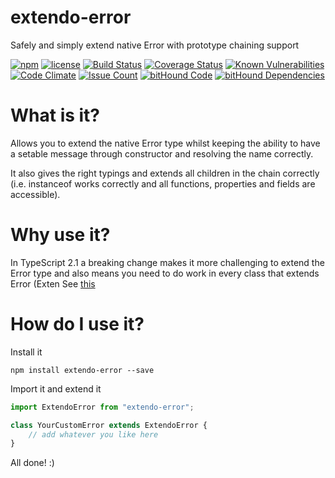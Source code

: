 # extendo-error
Safely and simply extend native Error with prototype chaining support

[![npm](https://img.shields.io/npm/v/extendo-error.svg)](https://www.npmjs.com/package/extendo-error)
[![license](https://img.shields.io/github/license/jamesrichford/extendo-error.svg)](https://github.com/jamesrichford/extendo-error/blob/master/LICENSE)
[![Build Status](https://travis-ci.org/jamesrichford/extendo-error.svg?branch=master)](https://travis-ci.org/jamesrichford/extendo-error)
[![Coverage Status](https://coveralls.io/repos/github/jamesrichford/extendo-error/badge.svg?branch=master)](https://coveralls.io/github/jamesrichford/extendo-error?branch=master)
[![Known Vulnerabilities](https://snyk.io/test/github/jamesrichford/extendo-error/badge.svg)](https://snyk.io/test/github/jamesrichford/extendo-error)
[![Code Climate](https://codeclimate.com/github/jamesrichford/extendo-error/badges/gpa.svg)](https://codeclimate.com/github/jamesrichford/extendo-error)
[![Issue Count](https://codeclimate.com/github/jamesrichford/extendo-error/badges/issue_count.svg)](https://codeclimate.com/github/jamesrichford/extendo-error)
[![bitHound Code](https://www.bithound.io/github/jamesrichford/extendo-error/badges/code.svg)](https://www.bithound.io/github/jamesrichford/extendo-error)
[![bitHound Dependencies](https://www.bithound.io/github/jamesrichford/extendo-error/badges/dependencies.svg)](https://www.bithound.io/github/jamesrichford/extendo-error/master/dependencies/npm)

# What is it?

Allows you to extend the native Error type whilst keeping the ability to have a setable message through constructor and resolving the name correctly.

It also gives the right typings and extends all children in the chain correctly (i.e. instanceof works correctly and all functions, properties and fields are accessible).

# Why use it?

In TypeScript 2.1 a breaking change makes it more challenging to extend the Error type and also means you need to do work in every class that extends Error (Exten
See [this](https://github.com/Microsoft/TypeScript-wiki/blob/master/Breaking-Changes.md#extending-built-ins-like-error-array-and-map-may-no-longer-work)

# How do I use it?

Install it

```
npm install extendo-error --save
```

Import it and extend it

```typescript
import ExtendoError from "extendo-error";

class YourCustomError extends ExtendoError {
    // add whatever you like here
}
```

All done! :)

